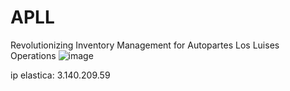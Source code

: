 # APLL
 Revolutionizing Inventory Management for Autopartes Los Luises Operations
![image](https://github.com/Alexistodj124/APLL/assets/55223401/b2dd5e9f-8075-4f51-9779-d5950ac8ad9d)

ip elastica: 3.140.209.59
